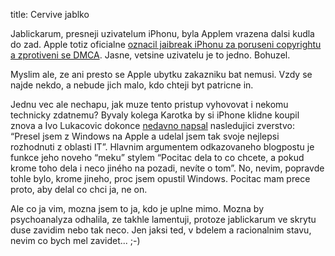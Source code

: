 title: Cervive jablko

Jablickarum, presneji uzivatelum iPhonu, byla Applem vrazena dalsi kudla do zad. Apple totiz oficialne [oznacil jaibreak iPhonu za poruseni copyrightu a zprotiveni se DMCA](http://www.eff.org/deeplinks/2009/02/apple-says-jailbreaking-illegal). Jasne, vetsine uzivatelu je to jedno. Bohuzel.

Myslim ale, ze ani presto se Apple ubytku zakazniku bat nemusi. Vzdy se najde nekdo, a nebude jich malo, kdo chteji byt patricne in.

Jednu vec ale nechapu, jak muze tento pristup vyhovovat i nekomu technicky zdatnemu?
Byvaly kolega Karotka by si iPhone klidne koupil znova a Ivo Lukacovic dokonce [nedavno napsal](http://ilblog.sblog.cz/2009/02/13/628) nasledujici zverstvo:
“Presel jsem z Windows na Apple a udelal jsem tak svoje nejlepsi rozhodnuti z oblasti IT”.
Hlavnim argumentem odkazovaneho blogpostu je funkce jeho noveho “meku” stylem
“Pocitac dela to co chcete, a pokud krome toho dela i neco jiného na pozadi, nevíte o tom”.
No, nevim, popravde tohle bylo, krome jineho, proc jsem opustil Windows. Pocitac mam prece proto, aby delal co chci ja, ne on.

Ale co ja vim, mozna jsem to ja, kdo je uplne mimo. Mozna by psychoanalyza odhalila, ze takhle lamentuji, protoze jablickarum ve skrytu duse zavidim nebo tak neco. Jen jaksi ted, v bdelem a racionalnim stavu, nevim co bych mel zavidet... ;-)
